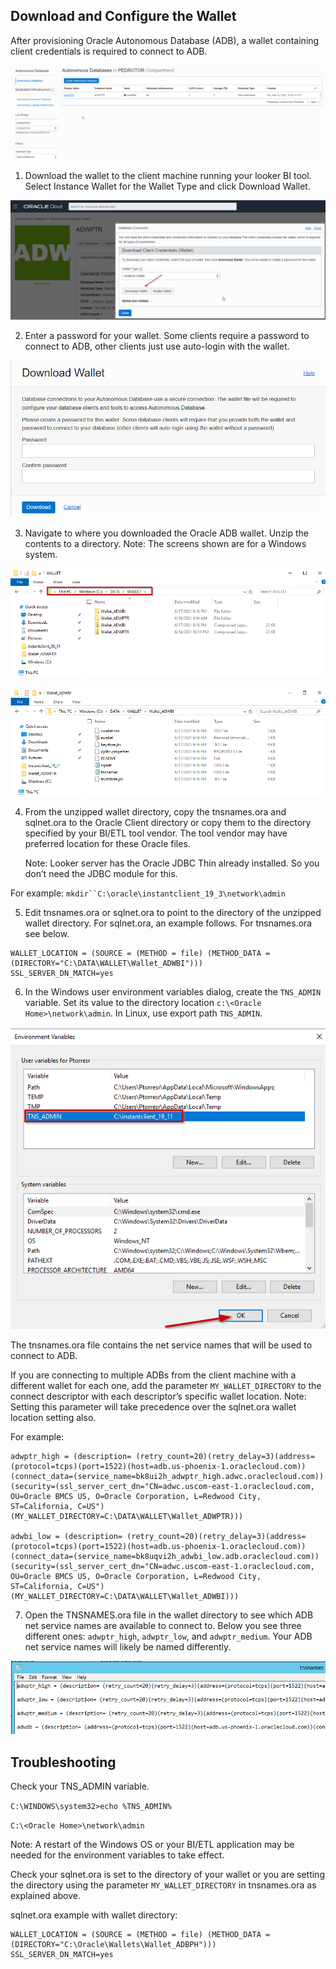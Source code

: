 ## **Download and Configure the Wallet**

After provisioning Oracle Autonomous Database (ADB), a wallet containing client credentials is required to connect to ADB.

![adb](./images/adb-ui-details.png)



1. Download the wallet to the client machine running your looker BI tool.   Select Instance Wallet for the Wallet Type and click Download Wallet.

![adb-wallet](./images/adb-wallet-download.png)

2. Enter a password for your wallet.  Some clients require a password to connect to ADB, other clients just use auto-login with the wallet.

![wallet-password](./images/wallet-password.png)

3. Navigate to where you downloaded the Oracle ADB wallet. Unzip the contents to a directory.  Note:  The screens shown are for a Windows system.  

![wallet_dir](./images/wallet-directory.png)



![unzip_wallet](./images/unzip-wallet.png)



4. From the unzipped wallet directory, copy the tnsnames.ora and sqlnet.ora to the Oracle Client directory  or copy them to the directory specified by your BI/ETL tool vendor.  The tool vendor may have preferred location for these Oracle files.  

   Note: Looker server has the Oracle JDBC Thin already installed.  So you don’t need the JDBC module  for this.



For example: `mkdir``C:\oracle\instantclient_19_3\network\admin`

5. Edit tnsnames.ora or sqlnet.ora to point to the directory of the unzipped wallet directory.  For sqlnet.ora, an example follows.  For tnsnames.ora see below.

```
WALLET_LOCATION = (SOURCE = (METHOD = file) (METHOD_DATA = (DIRECTORY="C:\DATA\WALLET\Wallet_ADWBI")))
SSL_SERVER_DN_MATCH=yes
```



6. In the Windows user environment variables dialog, create the `TNS_ADMIN` variable. Set its value to the directory location `c:\<Oracle Home>\network\admin`.   In Linux, use export path `TNS_ADMIN`.

![tns_admin](./images/tns-admin-variable.png)



The tnsnames.ora file contains the net service names that will be used to connect to ADB.

If you are connecting to multiple ADBs from the client machine with a different wallet for each one, add the parameter `MY_WALLET_DIRECTORY` to the connect descriptor with each descriptor’s specific wallet location.  Note: Setting this parameter will take precedence over the sqlnet.ora wallet location setting also.  

For example:

```
adwptr_high = (description= (retry_count=20)(retry_delay=3)(address=(protocol=tcps)(port=1522)(host=adb.us-phoenix-1.oraclecloud.com))(connect_data=(service_name=bk8ui2h_adwptr_high.adwc.oraclecloud.com))(security=(ssl_server_cert_dn="CN=adwc.uscom-east-1.oraclecloud.com, OU=Oracle BMCS US, O=Oracle Corporation, L=Redwood City, ST=California, C=US")(MY_WALLET_DIRECTORY=C:\DATA\WALLET\Wallet_ADWPTR)))

adwbi_low = (description= (retry_count=20)(retry_delay=3)(address=(protocol=tcps)(port=1522)(host=adb.us-phoenix-1.oraclecloud.com))(connect_data=(service_name=bk8uqvi2h_adwbi_low.adb.oraclecloud.com))(security=(ssl_server_cert_dn="CN=adwc.uscom-east-1.oraclecloud.com, OU=Oracle BMCS US, O=Oracle Corporation, L=Redwood City, ST=California, C=US")(MY_WALLET_DIRECTORY=C:\DATA\WALLET\Wallet_ADWBI)))
```



7. Open the TNSNAMES.ora file in the wallet directory to see which ADB net service names are available to connect to. Below you see three different ones: `adwptr_high`, `adwptr_low`, and `adwptr_medium`. Your ADB net service names will likely be named differently.

 ![tns_ora](./images/tnsnames-ora.png)



## **Troubleshooting**

Check your TNS_ADMIN variable.

`C:\WINDOWS\system32>echo %TNS_ADMIN%`

`C:\<Oracle Home>\network\admin`

Note: A restart of the Windows OS or your BI/ETL application may be needed for the environment variables to take effect.

Check your sqlnet.ora is set to the directory of your wallet or you are setting the directory using the parameter `MY_WALLET_DIRECTORY` in tnsnames.ora as explained above.

sqlnet.ora example with wallet directory:

```
WALLET_LOCATION = (SOURCE = (METHOD = file) (METHOD_DATA = (DIRECTORY="C:\Oracle\Wallets\Wallet_ADBPH")))
SSL_SERVER_DN_MATCH=yes
```

